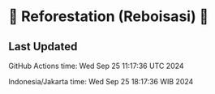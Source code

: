 
# 🌳 Reforestation (Reboisasi) 🌲

## Last Updated

GitHub Actions time: Wed Sep 25 11:17:36 UTC 2024

Indonesia/Jakarta time: Wed Sep 25 18:17:36 WIB 2024
